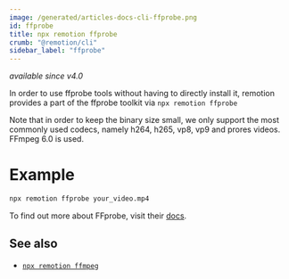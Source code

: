 ```yaml
---
image: /generated/articles-docs-cli-ffprobe.png
id: ffprobe
title: npx remotion ffprobe
crumb: "@remotion/cli"
sidebar_label: "ffprobe"
---
```


_available since v4.0_

In order to use ffprobe tools without having to directly install it, remotion provides a part of the ffprobe toolkit via `npx remotion ffprobe`

Note that in order to keep the binary size small, we only support the most commonly used codecs, namely h264, h265, vp8, vp9 and prores videos. FFmpeg 6.0 is used.

# Example

```bash
npx remotion ffprobe your_video.mp4
```

To find out more about FFprobe, visit their [docs](https://ffmpeg.org/ffprobe.html).

## See also

- [`npx remotion ffmpeg`](/docs/cli/ffmpeg)
